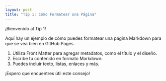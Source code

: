 ```yaml
---
layout: post
title: "Tip 1: Cómo Formatear una Página"
---
```


¡Bienvenido al Tip 1!

Aquí hay un ejemplo de cómo puedes formatear una página Markdown para que se vea bien en GitHub Pages.

1. Utiliza Front Matter para agregar metadatos, como el título y el diseño.
2. Escribe tu contenido en formato Markdown.
3. Puedes incluir texto, listas, enlaces y más.

¡Espero que encuentres útil este consejo!
